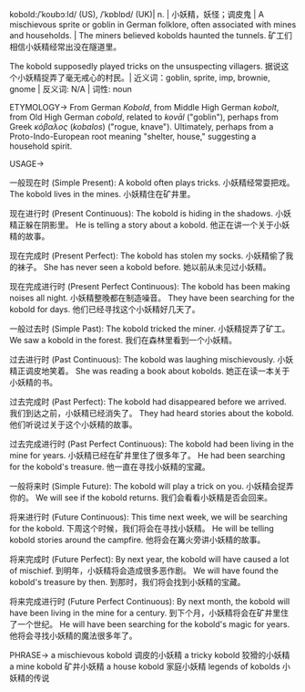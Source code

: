 kobold:/ˈkoʊbɔːld/ (US), /ˈkɒblɒd/ (UK)| n. | 小妖精，妖怪；调皮鬼 | A mischievous sprite or goblin in German folklore, often associated with mines and households. |  The miners believed kobolds haunted the tunnels. 矿工们相信小妖精经常出没在隧道里。

The kobold supposedly played tricks on the unsuspecting villagers.  据说这个小妖精捉弄了毫无戒心的村民。| 近义词：goblin, sprite, imp, brownie, gnome | 反义词: N/A | 词性: noun


ETYMOLOGY->
From German *Kobold*, from Middle High German *kobolt*, from Old High German *cobold*, related to *kovāl* ("goblin"), perhaps from Greek *κόβαλος* (*kobalos*) ("rogue, knave").  Ultimately, perhaps from a Proto-Indo-European root meaning "shelter, house," suggesting a household spirit.


USAGE->

一般现在时 (Simple Present):
A kobold often plays tricks. 小妖精经常耍把戏。
The kobold lives in the mines. 小妖精住在矿井里。

现在进行时 (Present Continuous):
The kobold is hiding in the shadows. 小妖精正躲在阴影里。
He is telling a story about a kobold. 他正在讲一个关于小妖精的故事。

现在完成时 (Present Perfect):
The kobold has stolen my socks. 小妖精偷了我的袜子。
She has never seen a kobold before. 她以前从未见过小妖精。

现在完成进行时 (Present Perfect Continuous):
The kobold has been making noises all night. 小妖精整晚都在制造噪音。
They have been searching for the kobold for days. 他们已经寻找这个小妖精好几天了。

一般过去时 (Simple Past):
The kobold tricked the miner. 小妖精捉弄了矿工。
We saw a kobold in the forest. 我们在森林里看到一个小妖精。

过去进行时 (Past Continuous):
The kobold was laughing mischievously. 小妖精正调皮地笑着。
She was reading a book about kobolds. 她正在读一本关于小妖精的书。

过去完成时 (Past Perfect):
The kobold had disappeared before we arrived. 我们到达之前，小妖精已经消失了。
They had heard stories about the kobold. 他们听说过关于这个小妖精的故事。

过去完成进行时 (Past Perfect Continuous):
The kobold had been living in the mine for years. 小妖精已经在矿井里住了很多年了。
He had been searching for the kobold's treasure. 他一直在寻找小妖精的宝藏。

一般将来时 (Simple Future):
The kobold will play a trick on you. 小妖精会捉弄你的。
We will see if the kobold returns. 我们会看看小妖精是否会回来。

将来进行时 (Future Continuous):
This time next week, we will be searching for the kobold. 下周这个时候，我们将会在寻找小妖精。
He will be telling kobold stories around the campfire. 他将会在篝火旁讲小妖精的故事。

将来完成时 (Future Perfect):
By next year, the kobold will have caused a lot of mischief. 到明年，小妖精将会造成很多恶作剧。
We will have found the kobold's treasure by then. 到那时，我们将会找到小妖精的宝藏。

将来完成进行时 (Future Perfect Continuous):
By next month, the kobold will have been living in the mine for a century. 到下个月，小妖精将会在矿井里住了一个世纪。
He will have been searching for the kobold's magic for years. 他将会寻找小妖精的魔法很多年了。



PHRASE->
a mischievous kobold 调皮的小妖精
a tricky kobold  狡猾的小妖精
a mine kobold 矿井小妖精
a house kobold 家庭小妖精
legends of kobolds 小妖精的传说

